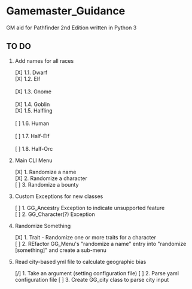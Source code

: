# Gamemaster_Guidance
GM aid for Pathfinder 2nd Edition written in Python 3

## TO DO
1. Add names for all races

	[X] 1.1. Dwarf<br>
	[X] 1.2. Elf<br>	
	[X] 1.3. Gnome<br>	
	[X] 1.4. Goblin<br>	
	[X] 1.5. Halfling<br>	
	[ ] 1.6. Human<br>	
	[ ] 1.7. Half-Elf<br>	
	[ ] 1.8. Half-Orc<br>

2. Main CLI Menu

	[X] 1. Randomize a name<br>
	[X] 2. Randomize a character<br>
	[ ] 3. Randomize a bounty<br>

3. Custom Exceptions for new classes

	[ ] 1. GG_Ancestry Exception to indicate unsupported feature<br>
	[ ] 2. GG_Character(?) Exception<br>

4. Randomize Something

	[X] 1. Trait - Randomize one or more traits for a character<br>
	[ ] 2. REfactor GG_Menu's "randomize a name" entry into "randomize [something]" and create a sub-menu<br>

5. Read city-based yml file to calculate geographic bias

	[/] 1. Take an argument (setting configuration file)
	[ ] 2. Parse yaml configuration file
	[ ] 3. Create GG_city class to parse city input

